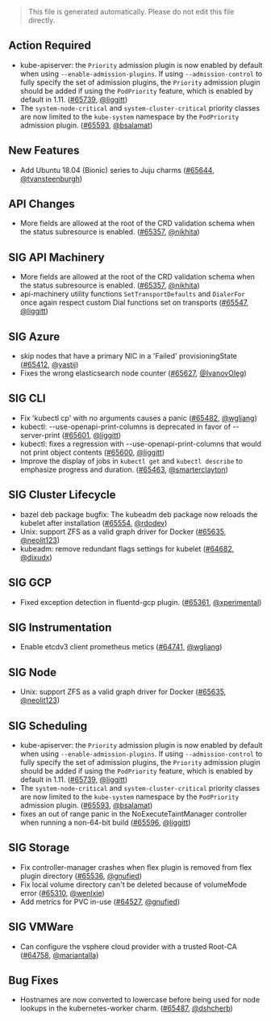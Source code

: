 > This file is generated automatically. Please do not edit this file directly.

## Action Required

- kube-apiserver: the `Priority` admission plugin is now enabled by default when using `--enable-admission-plugins`. If using `--admission-control` to fully specify the set of admission plugins, the `Priority` admission plugin should be added if using the `PodPriority` feature, which is enabled by default in 1.11. ([#65739](https://github.com/kubernetes/kubernetes/pull/65739), [@liggitt](https://github.com/liggitt))
- The `system-node-critical` and `system-cluster-critical` priority classes are now limited to the `kube-system` namespace by the `PodPriority` admission plugin. ([#65593](https://github.com/kubernetes/kubernetes/pull/65593), [@bsalamat](https://github.com/bsalamat))


## New Features

- Add Ubuntu 18.04 (Bionic) series to Juju charms ([#65644](https://github.com/kubernetes/kubernetes/pull/65644), [@tvansteenburgh](https://github.com/tvansteenburgh))


## API Changes

- More fields are allowed at the root of the CRD validation schema when the status subresource is enabled. ([#65357](https://github.com/kubernetes/kubernetes/pull/65357), [@nikhita](https://github.com/nikhita))


## SIG API Machinery

- More fields are allowed at the root of the CRD validation schema when the status subresource is enabled. ([#65357](https://github.com/kubernetes/kubernetes/pull/65357), [@nikhita](https://github.com/nikhita))
- api-machinery utility functions `SetTransportDefaults` and `DialerFor` once again respect custom Dial functions set on transports ([#65547](https://github.com/kubernetes/kubernetes/pull/65547), [@liggitt](https://github.com/liggitt))


## SIG Azure

- skip nodes that have a primary NIC in a 'Failed' provisioningState ([#65412](https://github.com/kubernetes/kubernetes/pull/65412), [@yastij](https://github.com/yastij))
- Fixes the wrong elasticsearch node counter ([#65627](https://github.com/kubernetes/kubernetes/pull/65627), [@IvanovOleg](https://github.com/IvanovOleg))


## SIG CLI

- Fix 'kubectl cp' with no arguments causes a panic ([#65482](https://github.com/kubernetes/kubernetes/pull/65482), [@wgliang](https://github.com/wgliang))
- kubectl: --use-openapi-print-columns is deprecated in favor of --server-print ([#65601](https://github.com/kubernetes/kubernetes/pull/65601), [@liggitt](https://github.com/liggitt))
- kubectl: fixes a regression with --use-openapi-print-columns that would not print object contents ([#65600](https://github.com/kubernetes/kubernetes/pull/65600), [@liggitt](https://github.com/liggitt))
- Improve the display of jobs in `kubectl get` and `kubectl describe` to emphasize progress and duration. ([#65463](https://github.com/kubernetes/kubernetes/pull/65463), [@smarterclayton](https://github.com/smarterclayton))


## SIG Cluster Lifecycle

- bazel deb package bugfix: The kubeadm deb package now reloads the kubelet after installation ([#65554](https://github.com/kubernetes/kubernetes/pull/65554), [@rdodev](https://github.com/rdodev))
- Unix: support ZFS as a valid graph driver for Docker ([#65635](https://github.com/kubernetes/kubernetes/pull/65635), [@neolit123](https://github.com/neolit123))
- kubeadm: remove redundant flags settings for kubelet ([#64682](https://github.com/kubernetes/kubernetes/pull/64682), [@dixudx](https://github.com/dixudx))


## SIG GCP

- Fixed exception detection in fluentd-gcp plugin. ([#65361](https://github.com/kubernetes/kubernetes/pull/65361), [@xperimental](https://github.com/xperimental))


## SIG Instrumentation

- Enable etcdv3 client prometheus metics ([#64741](https://github.com/kubernetes/kubernetes/pull/64741), [@wgliang](https://github.com/wgliang))


## SIG Node

- Unix: support ZFS as a valid graph driver for Docker ([#65635](https://github.com/kubernetes/kubernetes/pull/65635), [@neolit123](https://github.com/neolit123))


## SIG Scheduling

- kube-apiserver: the `Priority` admission plugin is now enabled by default when using `--enable-admission-plugins`. If using `--admission-control` to fully specify the set of admission plugins, the `Priority` admission plugin should be added if using the `PodPriority` feature, which is enabled by default in 1.11. ([#65739](https://github.com/kubernetes/kubernetes/pull/65739), [@liggitt](https://github.com/liggitt))
- The `system-node-critical` and `system-cluster-critical` priority classes are now limited to the `kube-system` namespace by the `PodPriority` admission plugin. ([#65593](https://github.com/kubernetes/kubernetes/pull/65593), [@bsalamat](https://github.com/bsalamat))
- fixes an out of range panic in the NoExecuteTaintManager controller when running a non-64-bit build ([#65596](https://github.com/kubernetes/kubernetes/pull/65596), [@liggitt](https://github.com/liggitt))


## SIG Storage

- Fix controller-manager crashes when flex plugin is removed from flex plugin directory ([#65536](https://github.com/kubernetes/kubernetes/pull/65536), [@gnufied](https://github.com/gnufied))
- Fix local volume directory can't be deleted because of volumeMode error ([#65310](https://github.com/kubernetes/kubernetes/pull/65310), [@wenlxie](https://github.com/wenlxie))
- Add metrics for PVC in-use ([#64527](https://github.com/kubernetes/kubernetes/pull/64527), [@gnufied](https://github.com/gnufied))


## SIG VMWare

- Can configure the vsphere cloud provider with a trusted Root-CA ([#64758](https://github.com/kubernetes/kubernetes/pull/64758), [@mariantalla](https://github.com/mariantalla))


## Bug Fixes

- Hostnames are now converted to lowercase before being used for node lookups in the kubernetes-worker charm. ([#65487](https://github.com/kubernetes/kubernetes/pull/65487), [@dshcherb](https://github.com/dshcherb))



